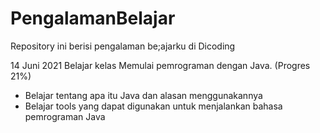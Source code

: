 # PengalamanBelajar
Repository ini berisi pengalaman be;ajarku di Dicoding

14 Juni 2021
Belajar kelas Memulai pemrograman dengan Java. (Progres 21%)
  * Belajar tentang apa itu Java dan alasan menggunakannya
  * Belajar tools yang dapat digunakan untuk menjalankan bahasa pemrograman Java
